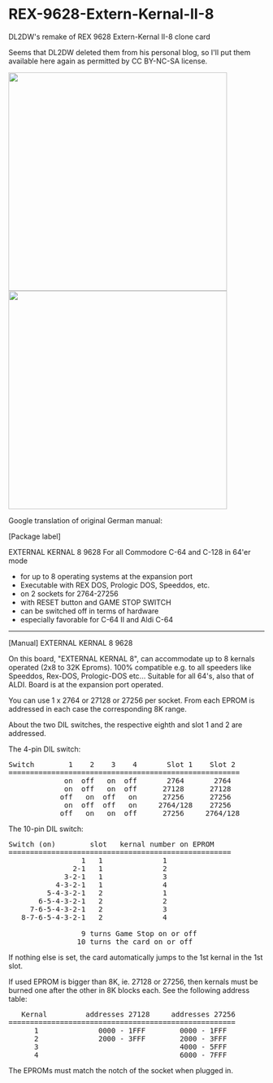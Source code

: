 # REX-9628-Extern-Kernal-II-8
DL2DW's remake of REX 9628 Extern-Kernal II-8 clone card 

Seems that DL2DW deleted them from his personal blog, so I'll put them available here again as permitted by CC BY-NC-SA license.

<img src="https://user-images.githubusercontent.com/229321/57842463-3b693200-77d5-11e9-8fe7-fea695310f6e.png" width="430"><img src="https://user-images.githubusercontent.com/229321/57842492-5340b600-77d5-11e9-92e2-29e8e72078ab.png" width="430">

Google translation of original German manual:

[Package label]

EXTERNAL KERNAL 8 9628
For all Commodore C-64 and C-128 in 64'er mode
- for up to 8 operating systems at the expansion port
- Executable with REX DOS, Prologic DOS, Speeddos, etc.
- on 2 sockets for 2764-27256
- with RESET button and GAME STOP SWITCH
- can be switched off in terms of hardware
- especially favorable for C-64 II and Aldi C-64

*********

[Manual]
EXTERNAL KERNAL 8 9628

On this board, "EXTERNAL KERNAL 8", can accommodate up to 8 kernals
operated (2x8 to 32K Eproms). 100% compatible e.g. to all speeders like Speeddos,
Rex-DOS, Prologic-DOS etc... Suitable for all 64's, also that of ALDI. Board is 
at the expansion port operated.

You can use 1 x 2764 or 27128 or 27256 per socket. From
each EPROM is addressed in each case the corresponding 8K range.

About the two DIL switches, the respective eighth and slot 1
and 2 are addressed.

The 4-pin DIL switch:
<pre>
Switch        1    2    3    4       Slot 1    Slot 2
======================================================
             on  off   on  off       2764       2764
             on  off   on  off      27128      27128
            off   on  off   on      27256      27256
             on  off  off   on     2764/128    27256
            off   on   on  off      27256     2764/128
</pre>
The 10-pin DIL switch:
<pre>
Switch (on)        slot   kernal number on EPROM
====================================================
                 1   1              1
               2-1   1              2
             3-2-1   1              3
           4-3-2-1   1              4
         5-4-3-2-1   2              1
       6-5-4-3-2-1   2              2
     7-6-5-4-3-2-1   2              3
   8-7-6-5-4-3-2-1   2              4

                 9 turns Game Stop on or off
                10 turns the card on or off
</pre>
If nothing else is set, the card automatically jumps to the
1st kernal in the 1st slot.

If used EPROM is bigger than 8K, ie. 27128 or 27256, then
kernals must be burned one after the other in 8K blocks each.
See the following address table:

<pre>
   Kernal         addresses 27128     addresses 27256
=====================================================
      1              0000 - 1FFF        0000 - 1FFF
      2              2000 - 3FFF        2000 - 3FFF
      3                                 4000 - 5FFF
      4                                 6000 - 7FFF
</pre>
The EPROMs must match the notch of the socket when plugged in.
